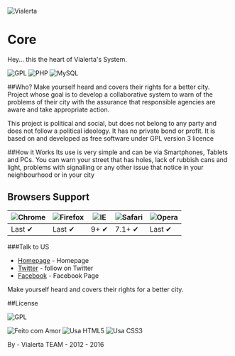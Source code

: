 
![Vialerta](http://vialerta.cc/img/vialerta_logo.svg )

# Core
Hey... this the heart of Vialerta's System.

![GPL](https://img.shields.io/badge/license-GPLv3-lightgrey.svg?style=flat-square) ![PHP](https://img.shields.io/badge/language-PHP-green.svg?style=flat-square)
![MySQL](https://img.shields.io/badge/DB-MySQL-blue.svg?style=flat-square)


##Who?
Make yourself heard and covers their rights for a better city.
Project whose goal is to develop a collaborative system to warn of the problems of their city with the assurance that responsible agencies are aware and take appropriate action.

This project is political and social, but does not belong to any party and does not follow a political ideology. It has no private bond or profit. It is based on and developed as free software under GPL version 3 licence

##How it Works
Its use is very simple and can be via Smartphones, Tablets and PCs. You can warn your street that has holes, lack of rubbish cans and light, problems with signalling or any other issue that notice in your neighbourhood or in your city

## Browsers Support

![Chrome](https://raw.github.com/alrra/browser-logos/master/chrome/chrome_48x48.png) | ![Firefox](https://raw.github.com/alrra/browser-logos/master/firefox/firefox_48x48.png) | ![IE](https://raw.github.com/alrra/browser-logos/master/internet-explorer/internet-explorer_48x48.png) | ![Safari](https://raw.github.com/alrra/browser-logos/master/safari/safari_48x48.png) | ![Opera](https://raw.github.com/alrra/browser-logos/master/opera/opera_48x48.png)
--- | --- | --- | --- | --- |
Last ✔ | Last ✔ | 9+ ✔ | 7.1+ ✔ | Last ✔|



###Talk to US
* [Homepage](http://vialerta.cc) - Homepage
* [Twitter](https://twitter.com/vialerta) - follow on Twitter
* [Facebook](https://facebook.com/vialerta) - Facebook Page

Make yourself heard
and covers their rights for a better  city.



##License

![GPL](http://www.gnu.org/graphics/gplv3-88x31.png)

![Feito com Amor](http://forthebadge.com/images/badges/built-with-love.svg)
![Usa HTML5](http://forthebadge.com/images/badges/uses-html.svg)
![Usa CSS3](http://forthebadge.com/images/badges/uses-css.svg)


By - Vialerta TEAM - 2012 - 2016
